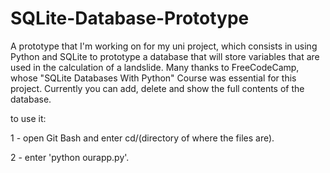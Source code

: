 # SQLite-Database-Prototype
A prototype that I'm working on for my uni project, which consists in using Python and SQLite to prototype a database that will store variables that are used in the calculation of a landslide. Many thanks to FreeCodeCamp, whose "SQLite Databases With Python" Course was essential for this project. Currently you can add, delete and show the full contents of the database.

to use it:

1 - open Git Bash and enter cd/(directory of where the files are).

2 - enter 'python ourapp.py'.

